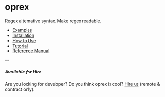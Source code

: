 # oprex
Regex alternative syntax. Make regex readable.

- [Examples](https://github.com/rooney/oprex/wiki/Examples)
- [Installation](https://github.com/rooney/oprex/wiki/Installation,-How-to-Use)
- [How to Use](https://github.com/rooney/oprex/wiki/Installation,-How-to-Use#usage)
- [Tutorial](https://github.com/rooney/oprex/wiki/Tutorial)
- [Reference Manual](https://github.com/rooney/oprex/wiki/Reference-Manual)

--

##### Available for Hire

Are you looking for developer? Do you think oprex is cool? [Hire us](mailto:panduwana@gmail.com) (remote & contract only).
